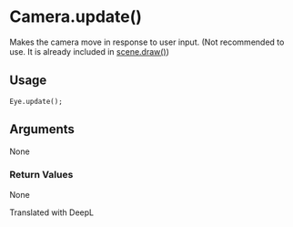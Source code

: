 # Camera.update()

Makes the camera move in response to user input. (Not recommended to use. It is already included in [scene.draw()](/lib/3d/scene/draw))

## Usage

```
Eye.update();
```

## Arguments

None

### Return Values

None

Translated with DeepL
